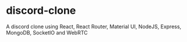 # discord-clone

A discord clone using React, React Router, Material UI, NodeJS, Express, MongoDB, SocketIO and WebRTC
